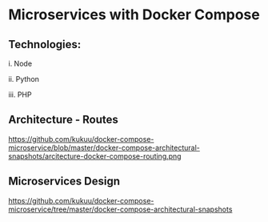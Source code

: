 # Microservices with Docker Compose

##  Technologies:

i. Node

ii. Python

iii. PHP

## Architecture - Routes

https://github.com/kukuu/docker-compose-microservice/blob/master/docker-compose-architectural-snapshots/arcitecture-docker-compose-routing.png

##  Microservices Design 

https://github.com/kukuu/docker-compose-microservice/tree/master/docker-compose-architectural-snapshots
